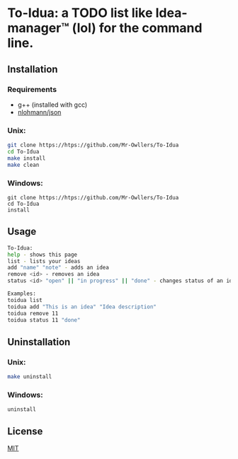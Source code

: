 # To-Idua: a TODO list like Idea-manager:tm: (lol) for the command line.

## Installation
### Requirements
- g++ (installed with gcc)
- [nlohmann/json](https://github/nlohmann/json)
### Unix:
```bash
git clone https://htps://github.com/Mr-Owllers/To-Idua
cd To-Idua
make install
make clean
```
### Windows:
```
git clone https://htps://github.com/Mr-Owllers/To-Idua
cd To-Idua
install
```

## Usage
```bash
To-Idua:
help - shows this page
list - lists your ideas
add "name" "note" - adds an idea
remove <id> - removes an idea
status <id> "open" || "in progress" || "done" - changes status of an idea

Examples:
toidua list
toidua add "This is an idea" "Idea description"
toidua remove 11
toidua status 11 "done"
```

## Uninstallation
### Unix:
```bash
make uninstall
```
### Windows:
```
uninstall
```

## License
[MIT](LICENSE)
